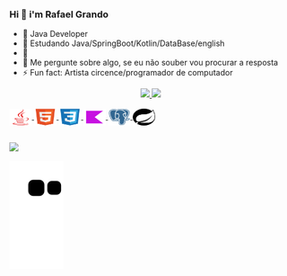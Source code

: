 

### Hi 👋 i'm Rafael Grando 

- 🔭 Java Developer
- 🌱 Estudando Java/SpringBoot/Kotlin/DataBase/english
- 🤔 
- 💬 Me pergunte sobre algo, se eu não souber vou procurar a resposta
- ⚡ Fun fact: Artista circence/programador de computador

 <div align="center">
  <a href="https://github.com/rafikiCWB">
   <img height="180em" src="https://github-readme-stats.vercel.app/api?username=rafikiCWB&show_icons=true&theme=dracula&include_all_commits=true&count_private=true"/>
  <img height="180em" src="https://github-readme-stats.vercel.app/api/top-langs/?username=rafikiCWB&layout=compact&langs_count=7&theme=dracula"/>
</div> 
<div style="display: inline_block"><br>

  <img align="center" alt="Rafa-Java" height="30" width="40" src="https://raw.githubusercontent.com/devicons/devicon/master/icons/java/java-plain.svg">
  
  <img align="center" alt="Rafa-HTML" height="30" width="40" src="https://raw.githubusercontent.com/devicons/devicon/master/icons/html5/html5-original.svg">
  
  <img align="center" alt="Rafa-CSS" height="30" width="40" src="https://raw.githubusercontent.com/devicons/devicon/master/icons/css3/css3-original.svg">
  
  <img align="center" alt="Rafa-kotlin" height="30" width="40" src="https://raw.githubusercontent.com/devicons/devicon/master/icons/kotlin/kotlin-plain.svg">
  
 <img align="center" alt="Rafa-postgresql" height="30" width="40" src="https://raw.githubusercontent.com/devicons/devicon/master/icons/postgresql/postgresql-plain.svg">
 
 <img align="center" alt="Rafa-springboot" height="30" width="40" src="https://raw.githubusercontent.com/devicons/devicon/master/icons/spring/spring-plain.svg">
 
 ##
 
  <div> 
 <a href="https://www.linkedin.com/in/rafael-grando-691790137/" target="_blank"><img src="https://img.shields.io/badge/-LinkedIn-%230077B5?style=for-the-badge&logo=linkedin&logoColor=white" target="_blank"></a> 
 
  ![Snake animation](https://github.com/rafaballerini/rafaballerini/blob/output/github-contribution-grid-snake.svg)
 
</div>

